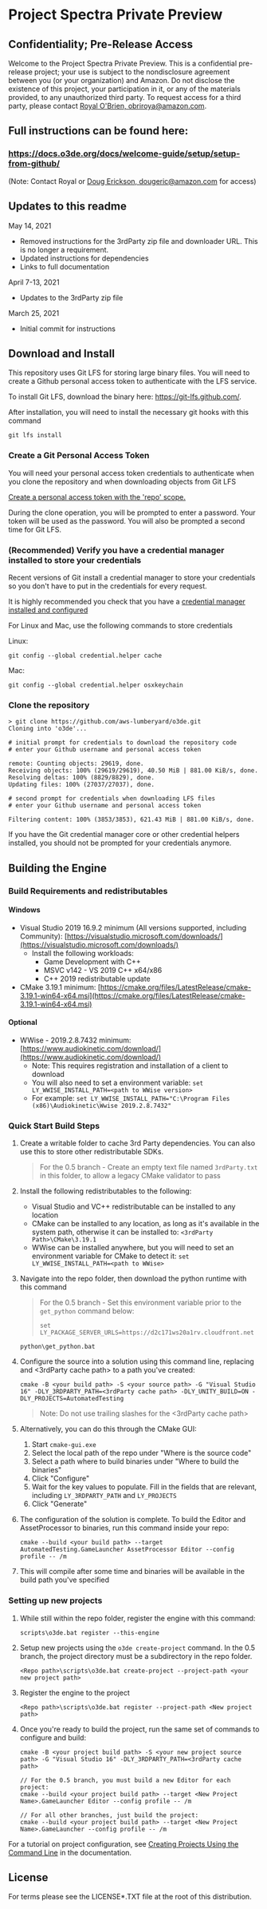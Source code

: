 # Project Spectra Private Preview

## Confidentiality; Pre-Release Access  

Welcome to the Project Spectra Private Preview.  This is a confidential pre-release project; your use is subject to the nondisclosure agreement between you (or your organization) and Amazon.  Do not disclose the existence of this project, your participation in it, or any of the  materials provided, to any unauthorized third party.  To request access for a third party, please contact [Royal O'Brien, obriroya@amazon.com](mailto:obriroya@amazon.com).

## Full instructions can be found here: 
### https://docs.o3de.org/docs/welcome-guide/setup/setup-from-github/ 
(Note: Contact Royal or [Doug Erickson, dougeric@amazon.com](mailto:dougeric@amazon.com) for access)

## Updates to this readme
May 14, 2021 
- Removed instructions for the 3rdParty zip file and downloader URL. This is no longer a requirement. 
- Updated instructions for dependencies
- Links to full documentation

April 7-13, 2021
- Updates to the 3rdParty zip file

March 25, 2021
- Initial commit for instructions

## Download and Install

This repository uses Git LFS for storing large binary files.  You will need to create a Github personal access token to authenticate with the LFS service.

To install Git LFS, download the binary here: https://git-lfs.github.com/.

After installation, you will need to install the necessary git hooks with this command 
```
git lfs install
```

### Create a Git Personal Access Token

You will need your personal access token credentials to authenticate when you clone the repository and when downloading objects from Git LFS

[Create a personal access token with the 'repo' scope.](https://docs.github.com/en/github/authenticating-to-github/creating-a-personal-access-token)

During the clone operation, you will be prompted to enter a password. Your token will be used as the password. You will also be prompted a second time for Git LFS.

### (Recommended) Verify you have a credential manager installed to store your credentials 

Recent versions of Git install a credential manager to store your credentials so you don't have to put in the credentials for every request.

It is highly recommended you check that you have a [credential manager installed and configured](https://github.com/microsoft/Git-Credential-Manager-Core)

For Linux and Mac, use the following commands to store credentials 

Linux: 
```
git config --global credential.helper cache
``` 
Mac:
```
git config --global credential.helper osxkeychain
```

### Clone the repository 

```shell
> git clone https://github.com/aws-lumberyard/o3de.git
Cloning into 'o3de'...

# initial prompt for credentials to download the repository code
# enter your Github username and personal access token

remote: Counting objects: 29619, done.
Receiving objects: 100% (29619/29619), 40.50 MiB | 881.00 KiB/s, done.
Resolving deltas: 100% (8829/8829), done.
Updating files: 100% (27037/27037), done.

# second prompt for credentials when downloading LFS files
# enter your Github username and personal access token

Filtering content: 100% (3853/3853), 621.43 MiB | 881.00 KiB/s, done.

```

If you have the Git credential manager core or other credential helpers installed, you should not be prompted for your credentials anymore.

## Building the Engine
### Build Requirements and redistributables
#### Windows

*   Visual Studio 2019 16.9.2 minimum (All versions supported, including Community): [https://visualstudio.microsoft.com/downloads/](https://visualstudio.microsoft.com/downloads/)
    *   Install the following workloads:
        *   Game Development with C++
        *   MSVC v142 - VS 2019 C++ x64/x86
        *   C++ 2019 redistributable update
*   CMake 3.19.1 minimum: [https://cmake.org/files/LatestRelease/cmake-3.19.1-win64-x64.msi](https://cmake.org/files/LatestRelease/cmake-3.19.1-win64-x64.msi)

#### Optional

*   WWise - 2019.2.8.7432 minimum: [https://www.audiokinetic.com/download/](https://www.audiokinetic.com/download/)
    *   Note: This requires registration and installation of a client to download
    *   You will also need to set a environment variable: `set LY_WWISE_INSTALL_PATH=<path to WWise version>`
    *   For example: `set LY_WWISE_INSTALL_PATH="C:\Program Files (x86)\Audiokinetic\Wwise 2019.2.8.7432"`

### Quick Start Build Steps

1.  Create a writable folder to cache 3rd Party dependencies. You can also use this to store other redistributable SDKs.
    
    > For the 0.5 branch - Create an empty text file named `3rdParty.txt` in this folder, to allow a legacy CMake validator to pass

1.  Install the following redistributables to the following:
    - Visual Studio and VC++ redistributable can be installed to any location
    - CMake can be installed to any location, as long as it's available in the system path, otherwise it can be installed to: `<3rdParty Path>\CMake\3.19.1`
    - WWise can be installed anywhere, but you will need to set an environment variable for CMake to detect it:  `set LY_WWISE_INSTALL_PATH=<path to WWise>`
    
1.  Navigate into the repo folder, then download the python runtime with this command
    
    > For the 0.5 branch - Set this environment variable prior to the `get_python` command below:
    > ```
    > set LY_PACKAGE_SERVER_URLS=https://d2c171ws20a1rv.cloudfront.net
    > ```

    ```
    python\get_python.bat
    ```

1.  Configure the source into a solution using this command line, replacing <your build path> and <3rdParty cache path> to a path you've created:
    ```
    cmake -B <your build path> -S <your source path> -G "Visual Studio 16" -DLY_3RDPARTY_PATH=<3rdParty cache path> -DLY_UNITY_BUILD=ON -DLY_PROJECTS=AutomatedTesting 
    ```
    > Note:  Do not use trailing slashes for the <3rdParty cache path>

1.  Alternatively, you can do this through the CMake GUI:
    
    1.  Start `cmake-gui.exe`
    1.  Select the local path of the repo under "Where is the source code"
    1.  Select a path where to build binaries under "Where to build the binaries"
    1.  Click "Configure"
    1.  Wait for the key values to populate. Fill in the fields that are relevant, including `LY_3RDPARTY_PATH` and `LY_PROJECTS`
    1.  Click "Generate"
    
1.  The configuration of the solution is complete. To build the Editor and AssetProcessor to binaries, run this command inside your repo:
    ```
    cmake --build <your build path> --target AutomatedTesting.GameLauncher AssetProcessor Editor --config profile -- /m
    ```
   
1.  This will compile after some time and binaries will be available in the build path you've specified

### Setting up new projects
1.  While still within the repo folder, register the engine with this command:
    ```
    scripts\o3de.bat register --this-engine
    ```
1. Setup new projects using the `o3de create-project` command. In the 0.5 branch, the project directory must be a subdirectory in the repo folder.
    ```
    <Repo path>\scripts\o3de.bat create-project --project-path <your new project path>
    ```
1. Register the engine to the project
    ```
    <Repo path>\scripts\o3de.bat register --project-path <New project path>
    ```
1.  Once you're ready to build the project, run the same set of commands to configure and build:
    ```
    cmake -B <your project build path> -S <your new project source path> -G "Visual Studio 16" -DLY_3RDPARTY_PATH=<3rdParty cache path>

    // For the 0.5 branch, you must build a new Editor for each project:
    cmake --build <your project build path> --target <New Project Name>.GameLauncher Editor --config profile -- /m
    
    // For all other branches, just build the project:
    cmake --build <your project build path> --target <New Project Name>.GameLauncher --config profile -- /m
    ```
  
For a tutorial on project configuration, see [Creating Projects Using the Command Line](https://docs.o3de.org/docs/welcome-guide/get-started/project-config/creating-projects-using-cli) in the documentation.

## License

For terms please see the LICENSE*.TXT file at the root of this distribution.
